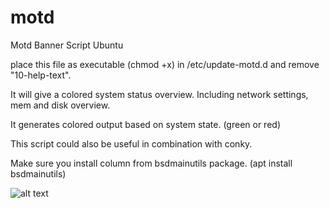 # motd
Motd Banner Script Ubuntu

place this file as executable (chmod +x) in /etc/update-motd.d
and remove "10-help-text".



It will give a colored system status overview.
Including network settings, mem and disk overview.

It generates colored output based on system state. (green or red)

This script could also be useful in combination with conky.

Make sure you install column from bsdmainutils package.
(apt install bsdmainutils)






![alt text](https://github.com/usommer/motd/blob/master/motd2.jpg)


